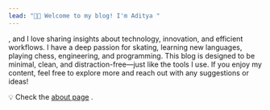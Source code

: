 ```yaml
---
lead: "👋🏻 Welcome to my blog! I'm Aditya "
---
```


, and I love sharing insights about technology, innovation, and efficient workflows. I have a deep passion for skating, learning new languages, playing chess, engineering, and programming. This blog is designed to be minimal, clean, and distraction-free—just like the tools I use. If you enjoy my content, feel free to explore more and reach out with any suggestions or ideas!

💡 Check the [about page](./about) .